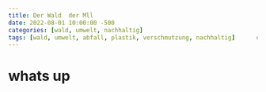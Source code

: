 ```yaml
---
title: Der Wald  der Mll
date: 2022-08-01 10:00:00 -500
categories: [wald, umwelt, nachhaltig]
tags: [wald, umwelt, abfall, plastik, verschmutzung, nachhaltig]      # tags should always be lowercase
--- 
```


# whats up